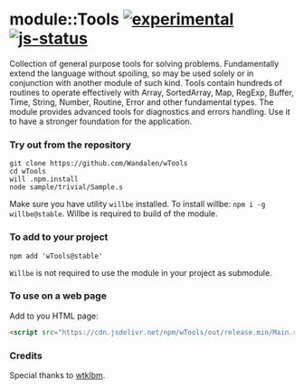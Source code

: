 
# module::Tools [![experimental](https://raster.shields.io/static/v1?label=stability&message=experimental&color=orange&logoColor=eee)](https://github.com/emersion/stability-badges#experimental) [![js-status](https://github.com/Wandalen/wTools/actions/workflows/StandardJsPublish.yml/badge.svg)](https://github.com/Wandalen/wTools/actions/workflows/StandardJsPublish.yml)

Collection of general purpose tools for solving problems. Fundamentally extend the language without spoiling, so may be used solely or in conjunction with another module of such kind. Tools contain hundreds of routines to operate effectively with Array, SortedArray, Map, RegExp, Buffer, Time, String, Number, Routine, Error and other fundamental types. The module provides advanced tools for diagnostics and errors handling. Use it to have a stronger foundation for the application.

### Try out from the repository

```
git clone https://github.com/Wandalen/wTools
cd wTools
will .npm.install
node sample/trivial/Sample.s
```

Make sure you have utility `willbe` installed. To install willbe: `npm i -g willbe@stable`. Willbe is required to build of the module.

### To add to your project

```
npm add 'wTools@stable'
```

`Willbe` is not required to use the module in your project as submodule.

### To use on a web page

Add to you HTML page:

```html
<script src="https://cdn.jsdelivr.net/npm/wTools/out/release.min/Main.s"></script>
```

### Credits

Special thanks to [wtklbm](https://github.com/wtklbm).
